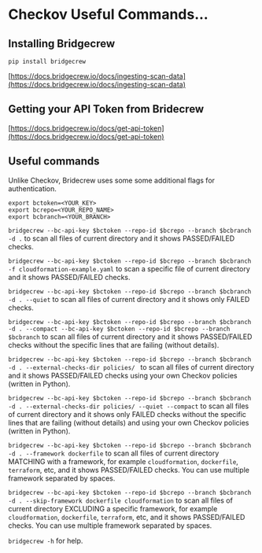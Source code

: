 # Checkov Useful Commands...

## Installing Bridgecrew

```
pip install bridgecrew
```

[https://docs.bridgecrew.io/docs/ingesting-scan-data](https://docs.bridgecrew.io/docs/ingesting-scan-data)

## Getting your API Token from Bridecrew

[https://docs.bridgecrew.io/docs/get-api-token](https://docs.bridgecrew.io/docs/get-api-token)

## Useful commands

Unlike Checkov, Bridecrew uses some some additional flags for authentication.

```
export bctoken=<YOUR_KEY>
export bcrepo=<YOUR_REPO_NAME>
export bcbranch=<YOUR_BRANCH>
```

`bridgecrew --bc-api-key $bctoken --repo-id $bcrepo --branch $bcbranch -d .` to scan all files of current directory and it shows PASSED/FAILED checks.

`bridgecrew --bc-api-key $bctoken --repo-id $bcrepo --branch $bcbranch -f cloudformation-example.yaml` to scan a specific file of current directory and it shows PASSED/FAILED checks.

`bridgecrew --bc-api-key $bctoken --repo-id $bcrepo --branch $bcbranch -d . --quiet` to scan all files of current directory and it shows only FAILED checks.

`bridgecrew --bc-api-key $bctoken --repo-id $bcrepo --branch $bcbranch -d . --compact --bc-api-key $bctoken --repo-id $bcrepo --branch $bcbranch` to scan all files of current directory and it shows PASSED/FAILED checks without the specific lines that are failing (without details).

`bridgecrew --bc-api-key $bctoken --repo-id $bcrepo --branch $bcbranch -d . --external-checks-dir policies/ ` to scan all files of current directory and it shows PASSED/FAILED checks using your own Checkov policies (written in Python).

`bridgecrew --bc-api-key $bctoken --repo-id $bcrepo --branch $bcbranch -d . --external-checks-dir policies/ --quiet --compact` to scan all files of current directory and it shows only FAILED checks without the specific lines that are failing (without details) and using your own Checkov policies (written in Python).

`bridgecrew --bc-api-key $bctoken --repo-id $bcrepo --branch $bcbranch -d . --framework dockerfile` to scan all files of current directory MATCHING with a framework, for example `cloudformation`, `dockerfile`, `terraform`, etc, and it shows PASSED/FAILED checks. You can use multiple framework separated by spaces.

`bridgecrew --bc-api-key $bctoken --repo-id $bcrepo --branch $bcbranch -d . --skip-framework dockerfile cloudformation` to scan all files of current directory EXCLUDING a specific framework, for example `cloudformation`, `dockerfile`, `terraform`, etc, and it shows PASSED/FAILED checks. You can use multiple framework separated by spaces.

`bridgecrew -h` for help.